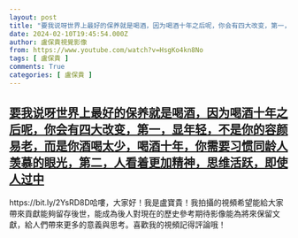 ```yaml
---
layout: post
title: "要我说呀世界上最好的保养就是喝酒，因为喝酒十年之后呢，你会有四大改变，第一，显年轻，不是你的容颜易老，而是你酒喝太少，喝酒十年，你需要习惯同龄人羡慕的眼光，第二，人看着更加精神，思维活跃，即使人过中"
date: 2024-02-10T19:45:54.000Z
author: 盧保貴視覺影像
from: https://www.youtube.com/watch?v=HsgKo4kn8No
tags: [ 盧保貴 ]
comments: True
categories: [ 盧保貴 ]
---
```

<!--1707594354000-->
[要我说呀世界上最好的保养就是喝酒，因为喝酒十年之后呢，你会有四大改变，第一，显年轻，不是你的容颜易老，而是你酒喝太少，喝酒十年，你需要习惯同龄人羡慕的眼光，第二，人看着更加精神，思维活跃，即使人过中](https://www.youtube.com/watch?v=HsgKo4kn8No)
------

<div>
https://bit.ly/2YsRD8D哈嘍，大家好！我是盧寶貴！我拍攝的視頻希望能給大家帶來貢獻能夠留存後世，能成為後人對現在的歷史參考期待影像能為將來保留文獻，給人們帶來更多的意義與思考。喜歡我的視頻記得評論哦！
</div>
